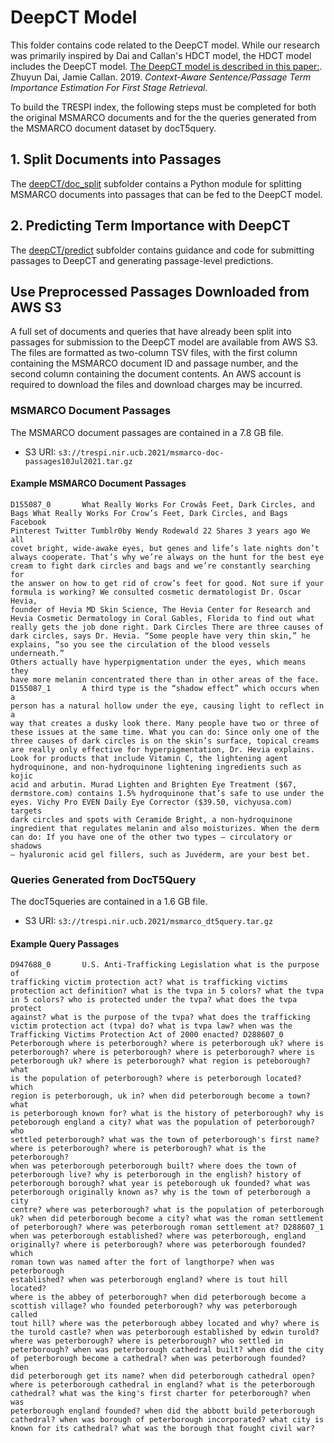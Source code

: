 # DeepCT Model
This folder contains code related to the DeepCT model. While our research
was primarily inspired by Dai and Callan's HDCT model, the HDCT model
includes the DeepCT model.
[The DeepCT model is described in this paper:](https://arxiv.org/abs/1910.10687).
Zhuyun Dai, Jamie Callan. 2019. *Context-Aware Sentence/Passage Term Importance
Estimation For First Stage Retrieval.*

To build the TRESPI index, the following steps must be completed for
both the original MSMARCO documents and for the the queries generated from
the MSMARCO document dataset by docT5query.

## 1. Split Documents into Passages
The [deepCT/doc_split](doc_split) subfolder contains a Python module for
splitting MSMARCO documents into passages that can be fed to the DeepCT
model.

## 2. Predicting Term Importance with DeepCT
The [deepCT/predict](predict) subfolder contains guidance and code for
submitting passages to DeepCT and generating passage-level predictions.

## Use Preprocessed Passages Downloaded from AWS S3
A full set of documents and queries that have already been split into
passages for submission to the DeepCT model are available from AWS S3.
The files are formatted as two-column TSV files, with the first column
containing the MSMARCO document ID and passage number, and the second
column containing the document contents. An AWS account is required to
download the files and download charges may be incurred.

### MSMARCO Document Passages
The MSMARCO document passages are contained in a 7.8 GB file.
* S3 URI: `s3://trespi.nir.ucb.2021/msmarco-doc-passages10Jul2021.tar.gz`

#### Example MSMARCO Document Passages
```
D155087_0       What Really Works For Crowâs Feet, Dark Circles, and
Bags What Really Works For Crow’s Feet, Dark Circles, and Bags Facebook
Pinterest Twitter Tumblr0by Wendy Rodewald 22 Shares 3 years ago We all
covet bright, wide-awake eyes, but genes and life’s late nights don’t
always cooperate. That’s why we’re always on the hunt for the best eye
cream to fight dark circles and bags and we’re constantly searching for
the answer on how to get rid of crow’s feet for good. Not sure if your
formula is working? We consulted cosmetic dermatologist Dr. Oscar Hevia,
founder of Hevia MD Skin Science, The Hevia Center for Research and
Hevia Cosmetic Dermatology in Coral Gables, Florida to find out what
really gets the job done right. Dark Circles There are three causes of
dark circles, says Dr. Hevia. “Some people have very thin skin,” he
explains, “so you see the circulation of the blood vessels underneath.”
Others actually have hyperpigmentation under the eyes, which means they
have more melanin concentrated there than in other areas of the face.
D155087_1       A third type is the “shadow effect” which occurs when a
person has a natural hollow under the eye, causing light to reflect in a
way that creates a dusky look there. Many people have two or three of
these issues at the same time. What you can do: Since only one of the
three causes of dark circles is on the skin’s surface, topical creams
are really only effective for hyperpigmentation, Dr. Hevia explains.
Look for products that include Vitamin C, the lightening agent
hydroquinone, and non-hydroquinone lightening ingredients such as kojic
acid and arbutin. Murad Lighten and Brighten Eye Treatment ($67,
dermstore.com) contains 1.5% hydroquinone that’s safe to use under the
eyes. Vichy Pro EVEN Daily Eye Corrector ($39.50, vichyusa.com) targets
dark circles and spots with Ceramide Bright, a non-hydroquinone
ingredient that regulates melanin and also moisturizes. When the derm
can do: If you have one of the other two types — circulatory or shadows
— hyaluronic acid gel fillers, such as Juvéderm, are your best bet.
```

### Queries Generated from DocT5Query
The docT5queries are contained in a 1.6 GB file.
* S3 URI: `s3://trespi.nir.ucb.2021/msmarco_dt5query.tar.gz`

#### Example Query Passages
```
D947688_0       U.S. Anti-Trafficking Legislation what is the purpose of
trafficking victim protection act? what is trafficking victims
protection act definition? what is the tvpa in 5 colors? what the tvpa
in 5 colors? who is protected under the tvpa? what does the tvpa protect
against? what is the purpose of the tvpa? what does the trafficking
victim protection act (tvpa) do? what is tvpa law? when was the
Trafficking Victims Protection Act of 2000 enacted? D288607_0
Peterborough where is peterborough? where is peterborough uk? where is
peterborough? where is peterborough? where is peterborough? where is
peterborough uk? where is peterborough? what region is peteborough? what
is the population of peterborough? where is peterborough located? which
region is peterborough, uk in? when did peterborough become a town? what
is peterborough known for? what is the history of peterborough? why is
peteborough england a city? what was the population of peterborough? who
settled peterborough? what was the town of peterborough's first name?
where is peterborough? where is peterborough? what is the peterborough?
when was peterborough peterborough built? where does the town of
peterborough live? why is peterborough in the english? history of
peterborough borough? what year is peteborough uk founded? what was
peterborough originally known as? why is the town of peterborough a city
centre? where was peterborough? what is the population of peterborough
uk? when did peterborough become a city? what was the roman settlement
of peterborough? where was peterborough roman settlement at? D288607_1
when was peterborough established? where was peterborough, england
originally? where is peterborough? where was peterborough founded? which
roman town was named after the fort of langthorpe? when was peterborough
established? when was peterborough england? where is tout hill located?
where is the abbey of peterborough? when did peterborough become a
scottish village? who founded peterborough? why was peterborough called
tout hill? where was the peterborough abbey located and why? where is
the turold castle? when was peterborough established by edwin turold?
where was peterborough? where is peterborough? who settled in
peterborough? when was peterborough cathedral built? when did the city
of peterborough become a cathedral? when was peterborough founded? when
did peterborough get its name? when did peterborough cathedral open?
where is peterborough cathedral in england? what is the peterborough
cathedral? what was the king's first charter for peterborough? when was
peterborough england founded? when did the abbott build peterborough
cathedral? when was borough of peterborough incorporated? what city is
known for its cathedral? what was the borough that fought civil war?
```

